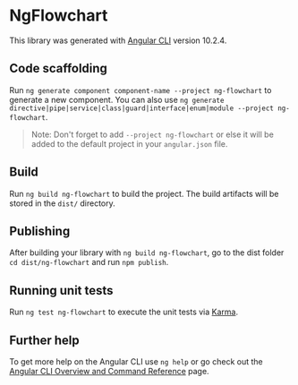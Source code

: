 # NgFlowchart

This library was generated with [Angular CLI](https://github.com/angular/angular-cli) version 10.2.4.

## Code scaffolding

Run `ng generate component component-name --project ng-flowchart` to generate a new component. You can also use `ng generate directive|pipe|service|class|guard|interface|enum|module --project ng-flowchart`.
> Note: Don't forget to add `--project ng-flowchart` or else it will be added to the default project in your `angular.json` file. 

## Build

Run `ng build ng-flowchart` to build the project. The build artifacts will be stored in the `dist/` directory.

## Publishing

After building your library with `ng build ng-flowchart`, go to the dist folder `cd dist/ng-flowchart` and run `npm publish`.

## Running unit tests

Run `ng test ng-flowchart` to execute the unit tests via [Karma](https://karma-runner.github.io).

## Further help

To get more help on the Angular CLI use `ng help` or go check out the [Angular CLI Overview and Command Reference](https://angular.io/cli) page.

